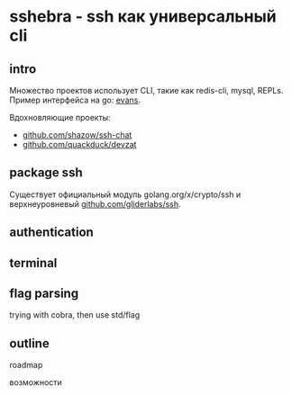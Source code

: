 # sshebra - ssh как универсальный cli

## intro

Множество проектов использует CLI, такие как redis-cli, mysql, REPLs.
Пример интерфейса на go: [evans](https://github.com/ktr0731/evans).

Вдохновляющие проекты:
* [github.com/shazow/ssh-chat](https://github.com/shazow/ssh-chat)
* [github.com/quackduck/devzat](https://github.com/quackduck/devzat)

## package ssh

Существует официальный модуль golang.org/x/crypto/ssh и верхнеуровневый [github.com/gliderlabs/ssh](https://github.com/gliderlabs/ssh).

## authentication

## terminal

## flag parsing

trying with cobra, then use std/flag

## outline

roadmap

возможности
